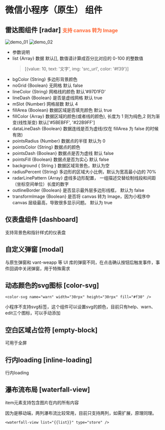 # 微信小程序（原生） 组件

## 雷达图组件 [radar] <font color="#f63" size="3">支持 canvas 转为 Image</font>

![demo_01](/demo/demo_01.png)
![demo_02](/demo/demo_02.png)

- 参数说明
- list {Array} 数据 默认[], 数值请计算成百分比对应的 0-100 的整数值
  > [{value: 10, text: '文字', img: 'src_url', color: '#f39'}]
- bgColor {String} 多边形背景颜色
- noGrid {Boolean} 无网格 默认 false
- lineColor {String} 网格线的颜色 默认'#97D1FD'
- lineDash {Boolean} 是否是虚线网格 默认 true
- mSlot {Number} 网格层数 默认 4
- fillArea {Boolean} 数据区域是否填充颜色 默认 true
- fillColor {Array} 数据区域的颜色(或者线的颜色), 长度为 1 则为纯色,2 则为渐变(线性渐变) 默认['#5BEBFF', '#22B9FF']
- dataLineDash {Boolean} 数据连线是否为虚线(仅在 fillArea 为 false 的时候有效)
- pointsRadius {Number} 数据点的半径 默认为 0
- pointsColor {String} 数据点的颜色
- pointsDash {Boolean} 数据点是否为虚线 默认 false
- pointsFill {Boolean} 数据点是否为实心 默认 false
- background { String } 数据区域背景色，默认为空
- radiusPercent {String} 多边形的区域大小比例，默认为宽高最小边的 70%
- radarLinePattern {Array} 虚线多边形配置， 一组描述交替绘制线段和间距（坐标空间单位）长度的数字
- outlineBorder {Boolean} 是否显示最外层多边形线框， 默认为 false
- transformImage {Boolean} 是否将 canvas 转为 Image，因为小程序中 canvas 层级最高，导致很多显示问题。 默认为 true

## 仪表盘组件 [dashboard]

支持背景色和指针样式的仪表盘

## 自定义弹窗 [modal]

与原生弹窗和 vant-weapp 等 UI 库的弹窗不同，在点击确认按钮后触发事件，事件回调中关闭弹窗，用于特殊需求

## 动态颜色的svg图标 [color-svg]
```
<color-svg name="warn" width="30rpx" height="30rpx" fill="#f30" />
```
小程序不支持svg标签，这个组件可以设置svg的颜色，目前只有help、warn、edit三个图标，可以手动添加

## 空白区域占位符 [empty-block]

可用于全屏

## 行内loading [inline-loading]

行内loading

## 瀑布流布局 [waterfall-view]
item元素支持包含图片在内的所有内容

因为是移动端，两列瀑布流比较常用，目前只支持两列，如需扩展，原理同理。
```
<waterfall-view list="{{list}}" type="store" />
```